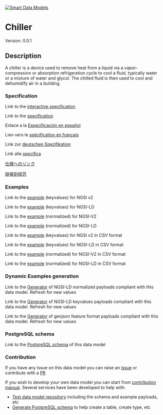 [![Smart Data Models](https://smartdatamodels.org/wp-content/uploads/2022/01/SmartDataModels_logo.png "Logo")](https://smartdatamodels.org)
# Chiller
Version: 0.0.1

## Description 

A chiller is a device used to remove heat from a liquid via a vapor-compression or absorption refrigeration cycle to cool a fluid, typically water or a mixture of water and glycol. The chilled fluid is then used to cool and dehumidify air in a building.
### Specification

Link to the [interactive specification](https://swagger.lab.fiware.org/?url=https://smart-data-models.github.io/dataModel.S4BLDG/Chiller/swagger.yaml)

Link to the [specification](https://github.com/smart-data-models/dataModel.S4BLDG/blob/master/Chiller/doc/spec.md)

Enlace a la [Especificación en español](https://github.com/smart-data-models/dataModel.S4BLDG/blob/master/Chiller/doc/spec_ES.md)

Lien vers le [spécification en français](https://github.com/smart-data-models/dataModel.S4BLDG/blob/master/Chiller/doc/spec_FR.md)

Link zur [deutschen Spezifikation](https://github.com/smart-data-models/dataModel.S4BLDG/blob/master/Chiller/doc/spec_DE.md)

Link alla [specifica](https://github.com/smart-data-models/dataModel.S4BLDG/blob/master/Chiller/doc/spec_IT.md)

[仕様へのリンク](https://github.com/smart-data-models/dataModel.S4BLDG/blob/master/Chiller/doc/spec_JA.md)

[链接到规范](https://github.com/smart-data-models/dataModel.S4BLDG/blob/master/Chiller/doc/spec_ZH.md)
### Examples

Link to the [example](https://smart-data-models.github.io/dataModel.S4BLDG/Chiller/examples/example.json) (keyvalues) for NGSI v2

Link to the [example](https://smart-data-models.github.io/dataModel.S4BLDG/Chiller/examples/example.jsonld) (keyvalues) for NGSI-LD

Link to the [example](https://smart-data-models.github.io/dataModel.S4BLDG/Chiller/examples/example-normalized.json) (normalized) for NGSI-V2

Link to the [example](https://smart-data-models.github.io/dataModel.S4BLDG/Chiller/examples/example-normalized.jsonld) (normalized) for NGSI-LD

Link to the [example](https://github.com/smart-data-models/dataModel.S4BLDG/blob/master/Chiller/examples/example.json.csv) (keyvalues) for NGSI v2 in CSV format

Link to the [example](https://github.com/smart-data-models/dataModel.S4BLDG/blob/master/Chiller/examples/example.jsonld.csv) (keyvalues) for NGSI-LD in CSV format

Link to the [example](https://github.com/smart-data-models/dataModel.S4BLDG/blob/master/Chiller/examples/example-normalized.json.csv) (normalized) for NGSI-V2 in CSV format

Link to the [example](https://github.com/smart-data-models/dataModel.S4BLDG/blob/master/Chiller/examples/example-normalized.jsonld.csv) (normalized) for NGSI-LD in CSV format
### Dynamic Examples generation

Link to the [Generator](https://smartdatamodels.org/extra/ngsi-ld_generator.php?schemaUrl=https://raw.githubusercontent.com/smart-data-models/dataModel.S4BLDG/master/Chiller/schema.json&email=info@smartdatamodels.org) of NGSI-LD normalized payloads compliant with this data model. Refresh for new values

Link to the [Generator](https://smartdatamodels.org/extra/ngsi-ld_generator_keyvalues.php?schemaUrl=https://raw.githubusercontent.com/smart-data-models/dataModel.S4BLDG/master/Chiller/schema.json&email=info@smartdatamodels.org) of NGSI-LD keyvalues payloads compliant with this data model. Refresh for new values

Link to the [Generator](https://smartdatamodels.org/extra/geojson_features_generator.php?schemaUrl=https://raw.githubusercontent.com/smart-data-models/dataModel.S4BLDG/master/Chiller/schema.json&email=info@smartdatamodels.org) of geojson feature format payloads compliant with this data model. Refresh for new values
### PostgreSQL schema

Link to the [PostgreSQL schema](https://github.com/smart-data-models/dataModel.S4BLDG/blob/master/Chiller/schema.sql) of this data model
### Contribution

 If you have any issue on this data model you can raise an [issue](https://github.com/smart-data-models/dataModel.S4BLDG/issues)  or contribute with a [PR](https://github.com/smart-data-models/dataModel.S4BLDG/pulls)

 If you wish to develop your own data model you can start from [contribution manual](https://bit.ly/contribution_manual). Several services have been developed to help with: 
 - [Test data model repository](https://smartdatamodels.org/index.php/data-models-contribution-api/) including the schema and example payloads, etc
 - [Generate PostgreSQL schema](https://smartdatamodels.org/index.php/sql-service/) to help create a table, create type, etc